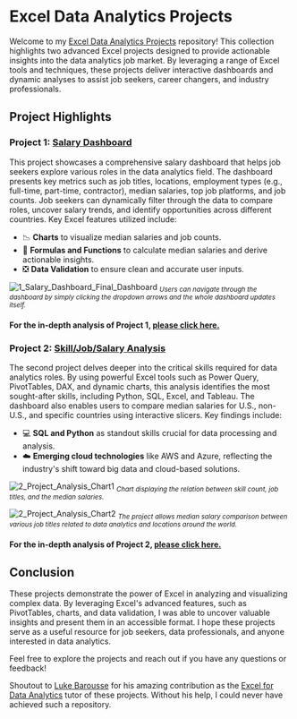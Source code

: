 # Excel Data Analytics Projects

Welcome to my [Excel Data Analytics Projects](https://github.com/rodyonraskolnikov/Excel_Projects-Data_Analytics) repository! This collection highlights two advanced Excel projects designed to provide actionable insights into the data analytics job market. By leveraging a range of Excel tools and techniques, these projects deliver interactive dashboards and dynamic analyses to assist job seekers, career changers, and industry professionals.

## Project Highlights

### Project 1: [**Salary Dashboard**](/Project_1%20-%20Dashboard/)
   
This project showcases a comprehensive salary dashboard that helps job seekers explore various roles in the data analytics field. The  dashboard presents key metrics such as job titles, locations, employment types (e.g., full-time, part-time, contractor), median salaries, top job platforms, and job counts. Job seekers can dynamically filter through the data to compare roles, uncover salary trends, and identify opportunities across different countries. Key Excel features utilized include:

   - 📉 **Charts** to visualize median salaries and job counts.
   - 🧮 **Formulas and Functions** to calculate median salaries and derive actionable insights.
   - ❎ **Data Validation** to ensure clean and accurate user inputs.

![1_Salary_Dashboard_Final_Dashboard](https://github.com/user-attachments/assets/5edbfede-27f8-41a5-b005-ea01949c566a)
<sub>*Users can navigate through the dashboard by simply clicking the dropdown arrows and the whole dashboard updates itself.*<sub/>
#### For the in-depth analysis of Project 1, [please click here.](/Project_1%20-%20Dashboard/)

### Project 2: [**Skill/Job/Salary Analysis**](/Project_2%20-%20Analysis)  
   
The second project delves deeper into the critical skills required for data analytics roles. By using powerful Excel tools such as Power Query, PivotTables, DAX, and dynamic charts, this analysis identifies the most sought-after skills, including Python, SQL, Excel, and Tableau. The dashboard also enables users to compare median salaries for U.S., non-U.S., and specific countries using interactive slicers. Key findings include:

   - 💻 **SQL and Python** as standout skills crucial for data processing and analysis.
   - ☁️ **Emerging cloud technologies** like AWS and Azure, reflecting the industry's shift toward big data and cloud-based solutions.

![2_Project_Analysis_Chart1](https://github.com/user-attachments/assets/e08ecc37-58bd-4f54-968e-75e5504babcb)
<sub>*Chart displaying the relation between skill count, job titles, and the median salaries.*<sub/>

![2_Project_Analysis_Chart2](https://github.com/user-attachments/assets/6c9fadb6-2b2d-4dbb-8186-53c3e01e12a4)
<sub>*The project allows median salary comparison between various job titles related to data analytics and locations around the world.*<sub/>

#### For the in-depth analysis of Project 2, [please click here.](/Project_2%20-%20Analysis)

## Conclusion

These projects demonstrate the power of Excel in analyzing and visualizing complex data. By leveraging Excel's advanced features, such as PivotTables, charts, and data validation, I was able to uncover valuable insights and present them in an accessible format. I hope these projects serve as a useful resource for job seekers, data professionals, and anyone interested in data analytics.

Feel free to explore the projects and reach out if you have any questions or feedback!

Shoutout to [Luke Barousse](https://www.lukebarousse.com/) for his amazing contribution as the [Excel for Data Analytics](https://www.youtube.com/watch?v=pCJ15nGFgVg&t=1s) tutor of these projects. Without his help, I could never have achieved such a repository.
